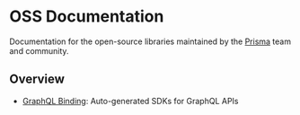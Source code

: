 # OSS Documentation

<!-- [![](./assets/view-on-github.png)](https://github.com/graphcool/graphql-config) -->

Documentation for the open-source libraries maintained by the [Prisma](https://www.prisma.io) team and community.

## Overview

- [GraphQL Binding](./content/GraphQL-Binding/01-Overview.md): Auto-generated SDKs for GraphQL APIs

<!-- 
TODO:
- Slack
- Forum
- Prisma Community
-->